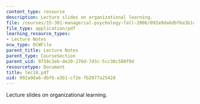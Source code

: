 ```yaml
---
content_type: resource
description: Lecture slides on organizational learning.
file: /courses/15-301-managerial-psychology-fall-2006/092a9da6dbf6a3b1cf2efb2077a2542d_lec18.pdf
file_type: application/pdf
learning_resource_types:
- Lecture Notes
ocw_type: OCWFile
parent_title: Lecture Notes
parent_type: CourseSection
parent_uid: 9758c3eb-de20-276d-7d3c-5cc30c580f9d
resourcetype: Document
title: lec18.pdf
uid: 092a9da6-dbf6-a3b1-cf2e-fb2077a2542d
---
```

Lecture slides on organizational learning.

